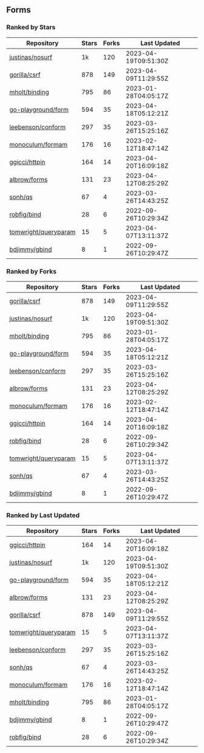 ## Forms

### Ranked by Stars

| Repository | Stars | Forks | Last Updated |
|------------|-------|-------|--------------|
| [justinas/nosurf](https://github.com/justinas/nosurf) | 1k | 120 | 2023-04-19T09:51:30Z |
| [gorilla/csrf](https://github.com/gorilla/csrf) | 878 | 149 | 2023-04-09T11:29:55Z |
| [mholt/binding](https://github.com/mholt/binding) | 795 | 86 | 2023-01-28T04:05:17Z |
| [go-playground/form](https://github.com/go-playground/form) | 594 | 35 | 2023-04-18T05:12:21Z |
| [leebenson/conform](https://github.com/leebenson/conform) | 297 | 35 | 2023-03-26T15:25:16Z |
| [monoculum/formam](https://github.com/monoculum/formam) | 176 | 16 | 2023-02-12T18:47:14Z |
| [ggicci/httpin](https://github.com/ggicci/httpin) | 164 | 14 | 2023-04-20T16:09:18Z |
| [albrow/forms](https://github.com/albrow/forms) | 131 | 23 | 2023-04-12T08:25:29Z |
| [sonh/qs](https://github.com/sonh/qs) | 67 | 4 | 2023-03-26T14:43:25Z |
| [robfig/bind](https://github.com/robfig/bind) | 28 | 6 | 2022-09-26T10:29:34Z |
| [tomwright/queryparam](https://github.com/tomwright/queryparam) | 15 | 5 | 2023-04-07T13:11:37Z |
| [bdjimmy/gbind](https://github.com/bdjimmy/gbind) | 8 | 1 | 2022-09-26T10:29:47Z |

### Ranked by Forks

| Repository | Stars | Forks | Last Updated |
|------------|-------|-------|--------------|
| [gorilla/csrf](https://github.com/gorilla/csrf) | 878 | 149 | 2023-04-09T11:29:55Z |
| [justinas/nosurf](https://github.com/justinas/nosurf) | 1k | 120 | 2023-04-19T09:51:30Z |
| [mholt/binding](https://github.com/mholt/binding) | 795 | 86 | 2023-01-28T04:05:17Z |
| [go-playground/form](https://github.com/go-playground/form) | 594 | 35 | 2023-04-18T05:12:21Z |
| [leebenson/conform](https://github.com/leebenson/conform) | 297 | 35 | 2023-03-26T15:25:16Z |
| [albrow/forms](https://github.com/albrow/forms) | 131 | 23 | 2023-04-12T08:25:29Z |
| [monoculum/formam](https://github.com/monoculum/formam) | 176 | 16 | 2023-02-12T18:47:14Z |
| [ggicci/httpin](https://github.com/ggicci/httpin) | 164 | 14 | 2023-04-20T16:09:18Z |
| [robfig/bind](https://github.com/robfig/bind) | 28 | 6 | 2022-09-26T10:29:34Z |
| [tomwright/queryparam](https://github.com/tomwright/queryparam) | 15 | 5 | 2023-04-07T13:11:37Z |
| [sonh/qs](https://github.com/sonh/qs) | 67 | 4 | 2023-03-26T14:43:25Z |
| [bdjimmy/gbind](https://github.com/bdjimmy/gbind) | 8 | 1 | 2022-09-26T10:29:47Z |

### Ranked by Last Updated

| Repository | Stars | Forks | Last Updated |
|------------|-------|-------|--------------|
| [ggicci/httpin](https://github.com/ggicci/httpin) | 164 | 14 | 2023-04-20T16:09:18Z |
| [justinas/nosurf](https://github.com/justinas/nosurf) | 1k | 120 | 2023-04-19T09:51:30Z |
| [go-playground/form](https://github.com/go-playground/form) | 594 | 35 | 2023-04-18T05:12:21Z |
| [albrow/forms](https://github.com/albrow/forms) | 131 | 23 | 2023-04-12T08:25:29Z |
| [gorilla/csrf](https://github.com/gorilla/csrf) | 878 | 149 | 2023-04-09T11:29:55Z |
| [tomwright/queryparam](https://github.com/tomwright/queryparam) | 15 | 5 | 2023-04-07T13:11:37Z |
| [leebenson/conform](https://github.com/leebenson/conform) | 297 | 35 | 2023-03-26T15:25:16Z |
| [sonh/qs](https://github.com/sonh/qs) | 67 | 4 | 2023-03-26T14:43:25Z |
| [monoculum/formam](https://github.com/monoculum/formam) | 176 | 16 | 2023-02-12T18:47:14Z |
| [mholt/binding](https://github.com/mholt/binding) | 795 | 86 | 2023-01-28T04:05:17Z |
| [bdjimmy/gbind](https://github.com/bdjimmy/gbind) | 8 | 1 | 2022-09-26T10:29:47Z |
| [robfig/bind](https://github.com/robfig/bind) | 28 | 6 | 2022-09-26T10:29:34Z |

